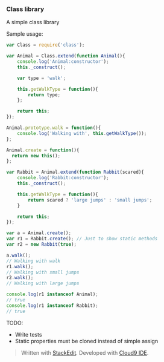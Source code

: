 ### Class library
A simple class library

Sample usage:
```javascript
var Class = require('class');

var Animal = Class.extend(function Animal(){
    console.log('Animal:constructor');
    this._construct();

    var type = 'walk';

    this.getWalkType = function(){
        return type;
    };

    return this;
});

Animal.prototype.walk = function(){
    console.log('Walking with', this.getWalkType());
};

Animal.create = function(){
  return new this();
};

var Rabbit = Animal.extend(function Rabbit(scared){
    console.log('Rabbit:constructor');
    this._construct();

    this.getWalkType = function(){
        return scared ? 'large jumps' : 'small jumps';
    }

    return this;
});

var a = Animal.create();
var r1 = Rabbit.create(); // Just to show static methods
var r2 = new Rabbit(true);

a.walk();
// Walking with walk
r1.walk();
// Walking with small jumps
r2.walk();
// Walking with large jumps

console.log(r1 instanceof Animal);
// true
console.log(r1 instanceof Rabbit);
// true

```
TODO:
 - Write tests
 - Static properties must be cloned instead of simple assign

> Written with [StackEdit](https://stackedit.io/).
> Developed with [Cloud9 IDE](https://c9.io/).